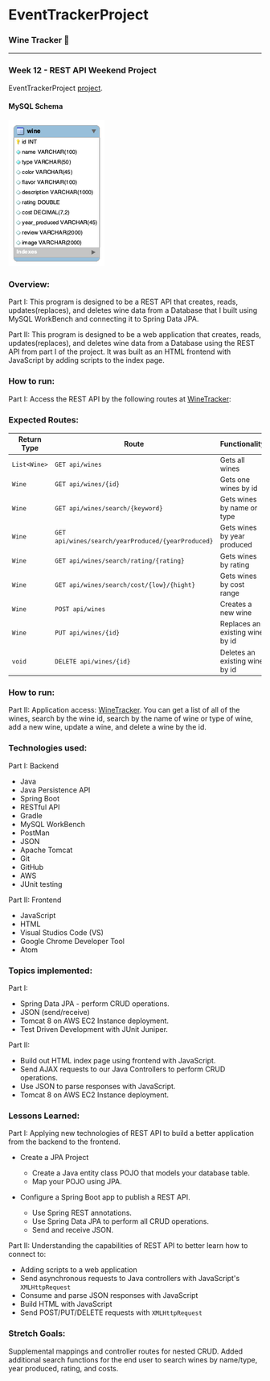 # EventTrackerProject
### Wine Tracker :wine_glass:
__________________________________________________________
### Week 12 - REST API Weekend Project
EventTrackerProject  [project](https://github.com/SkillDistillery/SD27/blob/master/rest/EventTracker/README.md).

#### MySQL Schema

![alt text](https://raw.githubusercontent.com/jrentschler-jpg/EventTrackerProject/main/DB/winetrackerdb.png "MySQL Schema")

### Overview:
Part I:
This program is designed to be a REST API that creates, reads, updates(replaces), and deletes wine data from a Database that I built using MySQL WorkBench and connecting it to Spring Data JPA.

Part II:
This program is designed to be a web application that creates, reads, updates(replaces), and deletes wine data from a Database using the REST API from part I of the project. It was built as an HTML frontend with JavaScript by adding scripts to the index page.

### How to run:
Part I:
Access the REST API by the following routes at [WineTracker](http://18.220.240.247:8080/WineTracker/api/wines):

### Expected Routes:

| Return Type   | Route                                            | Functionality                  |
|---------------|--------------------------------------------------|--------------------------------|
| `List<Wine>`  |`GET api/wines`                                   | Gets all wines                 |
| `Wine`        |`GET api/wines/{id}`                              | Gets one wines by id           |
| `Wine`        |`GET api/wines/search/{keyword}`                  | Gets wines by name or type     |
| `Wine`        |`GET api/wines/search/yearProduced/{yearProduced}`| Gets wines by year produced    |
| `Wine`        |`GET api/wines/search/rating/{rating}`            | Gets wines by rating           |
| `Wine`        |`GET api/wines/search/cost/{low}/{hight}`         | Gets wines by cost range       |
| `Wine`        |`POST api/wines`                                  | Creates a new wine             |
| `Wine`        |`PUT api/wines/{id}`                              | Replaces an existing wine by id|
| `void`        |`DELETE api/wines/{id}`                           | Deletes an existing wine by id |

### How to run:
Part II:
Application access:  [WineTracker](http://18.220.240.247:8080/WineTracker/).
You can get a list of all of the wines, search by the wine id, search by the name of wine or type of wine, add a new wine, update a wine, and delete a wine by the id.

### Technologies used:
Part I: Backend
- Java
- Java Persistence API
- Spring Boot
- RESTful API
- Gradle
- MySQL WorkBench
- PostMan
- JSON
- Apache Tomcat
- Git
- GitHub
- AWS
- JUnit testing

Part II: Frontend
- JavaScript
- HTML
- Visual Studios Code (VS)
- Google Chrome Developer Tool
- Atom


### Topics implemented:
Part I:
- Spring Data JPA - perform CRUD operations.
- JSON (send/receive)
- Tomcat 8 on AWS EC2 Instance deployment.
- Test Driven Development with JUnit Juniper.

Part II:
- Build out HTML index page using frontend with JavaScript.
- Send AJAX requests to our Java Controllers to perform CRUD operations.
- Use JSON to parse responses with JavaScript.
- Tomcat 8 on AWS EC2 Instance deployment.



### Lessons Learned:
Part I:
Applying new technologies of REST API to build a better application from the backend to the frontend.

* Create a JPA Project
  * Create a Java entity class POJO that models your database table.
  * Map your POJO using JPA.

* Configure a Spring Boot app to publish a REST API.
  * Use Spring REST annotations.
  * Use Spring Data JPA to perform all CRUD operations.
  * Send and receive JSON.

Part II:
Understanding the capabilities of REST API to better learn how to connect to:

* Adding scripts to a web application
* Send asynchronous requests to Java controllers with JavaScript's `XMLHttpRequest`
* Consume and parse JSON responses with JavaScript
* Build HTML with JavaScript
* Send POST/PUT/DELETE requests with `XMLHttpRequest`

### Stretch Goals:
Supplemental mappings and controller routes for nested CRUD. Added additional search functions for the end user to search wines by name/type, year produced, rating, and costs.
